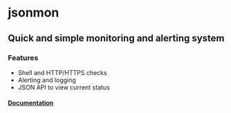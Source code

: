 # jsonmon
## Quick and simple monitoring and alerting system

### Features

* Shell and HTTP/HTTPS checks
* Alerting and logging
* JSON API to view current status

#### [Documentation](https://github.com/chillum/jsonmon/wiki)
